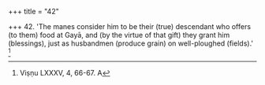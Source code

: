 +++
title = "42"

+++
42. 'The manes consider him to be their (true) descendant who offers (to them) food at Gayā, and (by the virtue of that gift) they grant him (blessings), just as husbandmen (produce grain) on well-ploughed (fields).' [^32] 


[^32]:  Viṣṇu LXXXV, 4, 66-67. A
